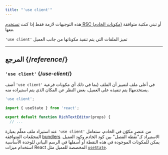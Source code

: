 ```yaml
---
title: "'use client'"
---
```


<Note>

هذه التوجيهات لازمة فقط إذا كنت [تستخدم RSC (مكونات الخادم)](/learn/start-a-new-react-project#bleeding-edge-react-frameworks) أو تبني مكتبة متوافقة معها.

</Note>


<Intro>

`'use client'` تميز الملفات التي يتم تنفيذ مكوناتها من جانب العميل

</Intro>

<InlineToc />

---

## المرجع {/*reference*/}

### `'use client'` {/*use-client*/}

أضف `'use client'` في أعلى ملف لتمييز أن الملف (بما في ذلك أي مكونات فرعية يستخدمها) يتم تنفيذه على العميل، بغض النظر عن المكان الذي يتم استيراده منه.

```js
'use client';

import { useState } from 'react';

export default function RichTextEditor(props) {
  // ...
```

عند استيراد ملف معلّم بعبارة `'use client'` من عنصرٍ مكوّن في الخادم، ستعامل المجمّعات المتوافقة [bundlers](/learn/start-a-new-react-project#bleeding-edge-reace-frameworks) الاستيراد كـ"نقطة الفصل" بين كود الخادم وكود العميل. يمكن للمكونات الموجودة في هذه النقطة أو أسفلها في الرسم البياني للوحدة الأساسية استخدام ميزات React المخصصة للعميل مثل [`useState`](/reference/react/useState).


